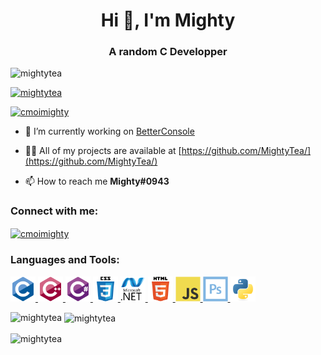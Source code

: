 <h1 align="center">Hi 👋, I'm Mighty</h1>
<h3 align="center">A random C Developper</h3>

<p align="left"> <img src="https://komarev.com/ghpvc/?username=mightytea&label=Profile%20views&color=0e75b6&style=flat" alt="mightytea" /> </p>

<p align="left"> <a href="https://github.com/ryo-ma/github-profile-trophy"><img src="https://github-profile-trophy.vercel.app/?username=mightytea" alt="mightytea" /></a> </p>

<p align="left"> <a href="https://twitter.com/cmoimighty" target="blank"><img src="https://img.shields.io/twitter/follow/cmoimighty?logo=twitter&style=for-the-badge" alt="cmoimighty" /></a> </p>

- 🔭 I’m currently working on [BetterConsole](https://github.com/MightyTea/BetterConsole)

- 👨‍💻 All of my projects are available at [https://github.com/MightyTea/](https://github.com/MightyTea/)

- 📫 How to reach me **Mighty#0943**

<h3 align="left">Connect with me:</h3>
<p align="left">
<a href="https://twitter.com/cmoimighty" target="blank"><img align="center" src="https://raw.githubusercontent.com/rahuldkjain/github-profile-readme-generator/master/src/images/icons/Social/twitter.svg" alt="cmoimighty" height="30" width="40" /></a>
</p>

<h3 align="left">Languages and Tools:</h3>
<p align="left"> <a href="https://www.cprogramming.com/" target="_blank" rel="noreferrer"> <img src="https://raw.githubusercontent.com/devicons/devicon/master/icons/c/c-original.svg" alt="c" width="40" height="40"/> </a> <a href="https://www.w3schools.com/cpp/" target="_blank" rel="noreferrer"> <img src="https://raw.githubusercontent.com/devicons/devicon/master/icons/cplusplus/cplusplus-original.svg" alt="cplusplus" width="40" height="40"/> </a> <a href="https://www.w3schools.com/cs/" target="_blank" rel="noreferrer"> <img src="https://raw.githubusercontent.com/devicons/devicon/master/icons/csharp/csharp-original.svg" alt="csharp" width="40" height="40"/> </a> <a href="https://www.w3schools.com/css/" target="_blank" rel="noreferrer"> <img src="https://raw.githubusercontent.com/devicons/devicon/master/icons/css3/css3-original-wordmark.svg" alt="css3" width="40" height="40"/> </a> <a href="https://dotnet.microsoft.com/" target="_blank" rel="noreferrer"> <img src="https://raw.githubusercontent.com/devicons/devicon/master/icons/dot-net/dot-net-original-wordmark.svg" alt="dotnet" width="40" height="40"/> </a> <a href="https://www.w3.org/html/" target="_blank" rel="noreferrer"> <img src="https://raw.githubusercontent.com/devicons/devicon/master/icons/html5/html5-original-wordmark.svg" alt="html5" width="40" height="40"/> </a> <a href="https://developer.mozilla.org/en-US/docs/Web/JavaScript" target="_blank" rel="noreferrer"> <img src="https://raw.githubusercontent.com/devicons/devicon/master/icons/javascript/javascript-original.svg" alt="javascript" width="40" height="40"/> </a> <a href="https://www.photoshop.com/en" target="_blank" rel="noreferrer"> <img src="https://raw.githubusercontent.com/devicons/devicon/master/icons/photoshop/photoshop-line.svg" alt="photoshop" width="40" height="40"/> </a> <a href="https://www.python.org" target="_blank" rel="noreferrer"> <img src="https://raw.githubusercontent.com/devicons/devicon/master/icons/python/python-original.svg" alt="python" width="40" height="40"/> </a> </p>

<p><img align="left" src="https://github-readme-stats.vercel.app/api/top-langs?username=mightytea&show_icons=true&locale=en&layout=compact" alt="mightytea" /></p>

<p>&nbsp;<img align="center" src="https://github-readme-stats.vercel.app/api?username=mightytea&show_icons=true&locale=en" alt="mightytea" /></p>

<p><img align="center" src="https://github-readme-streak-stats.herokuapp.com/?user=mightytea&" alt="mightytea" /></p>
